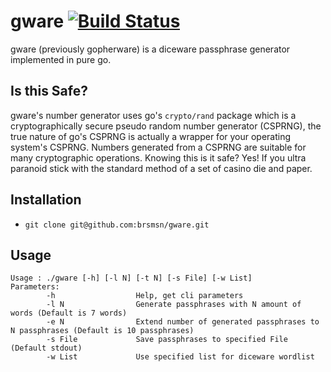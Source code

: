 # gware [![Build Status](https://travis-ci.org/brsmsn/gware.svg?branch=master)](https://travis-ci.org/brsmsn/gware)

gware (previously gopherware) is a diceware passphrase generator implemented in pure go. 

## Is this Safe?

gware's number generator uses go's `crypto/rand` package which is a cryptographically secure pseudo random number generator (CSPRNG), the true nature of go's CSPRNG is actually a wrapper for your operating system's CSPRNG. Numbers generated from a CSPRNG are suitable for many cryptographic operations. Knowing this is it safe? Yes! If you ultra paranoid stick with the standard method of a set of casino die and paper.

## Installation

* `git clone git@github.com:brsmsn/gware.git`

## Usage
```
Usage : ./gware [-h] [-l N] [-t N] [-s File] [-w List]
Parameters:
        -h                  Help, get cli parameters
        -l N                Generate passphrases with N amount of words (Default is 7 words)
        -e N                Extend number of generated passphrases to N passphrases (Default is 10 passphrases)
        -s File             Save passphrases to specified File (Default stdout)
        -w List             Use specified list for diceware wordlist
```





